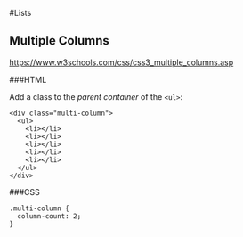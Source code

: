 #Lists

## Multiple Columns

https://www.w3schools.com/css/css3_multiple_columns.asp

###HTML

Add a class to the *parent container* of the `<ul>`:

```
<div class="multi-column">
  <ul>
    <li></li>
    <li></li>
    <li></li>
    <li></li>
    <li></li>
  </ul>
</div>
```

###CSS

```
.multi-column {
  column-count: 2;
}
```